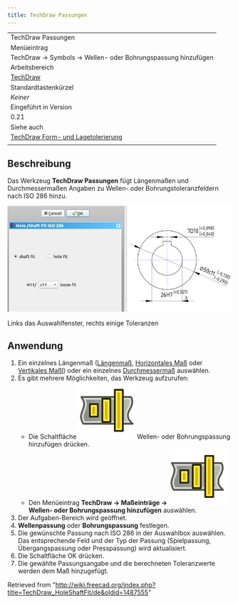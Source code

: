 ```yaml
---
title: TechDraw Passungen
---
```


|                                                                                                                                                |
| ---------------------------------------------------------------------------------------------------------------------------------------------- |
| TechDraw Passungen                                                                                                                             |
| Menüeintrag                                                                                                                                    |
| TechDraw → Symbols → Wellen- oder Bohrungspassung hinzufügen                                                                                   |
| Arbeitsbereich                                                                                                                                 |
| [TechDraw](/TechDraw_Workbench/de "TechDraw Workbench/de")                                                                                     |
| Standardtastenkürzel                                                                                                                           |
| _Keiner_                                                                                                                                       |
| Eingeführt in Version                                                                                                                          |
| 0.21                                                                                                                                           |
| Siehe auch                                                                                                                                     |
| [TechDraw Form- und Lagetolerierung](/TechDraw_Geometric_dimensioning_and_tolerancing/de "TechDraw Geometric dimensioning and tolerancing/de") |
|                                                                                                                                                |

## Beschreibung

Das Werkzeug **TechDraw Passungen** fügt Längenmaßen und Durchmessermaßen Angaben zu Wellen- oder Bohrungstoleranzfeldern nach ISO 286 hinzu.

![](/src/assets/images/TechDraw_HoleShaftFitExample.png)

Links das Auswahlfenster, rechts einige Toleranzen

## Anwendung

1. Ein einzelnes Längenmaß ([Längenmaß](/TechDraw_LengthDimension/de "TechDraw LengthDimension/de"), [Horizontales Maß](/TechDraw_HorizontalDimension/de "TechDraw HorizontalDimension/de") oder [Vertikales Maßl](/TechDraw_VerticalDimension/de "TechDraw VerticalDimension/de")) oder ein einzelnes [Durchmessermaß](/TechDraw_DiameterDimension "TechDraw DiameterDimension") auswählen.
2. Es gibt mehrere Möglichkeiten, das Werkzeug aufzurufen:
   - Die Schaltfläche ![](/src/assets/images/TechDraw_HoleShaftFit.svg) Wellen- oder Bohrungspassung hinzufügen drücken.
   - Den Menüeintrag **TechDraw → Maßeinträge → ![](/src/assets/images/TechDraw_HoleShaftFit.svg) Wellen- oder Bohrungspassung hinzufügen** auswählen.
3. Der Aufgaben-Bereich wird geöffnet.
4. **Wellenpassung** oder **Bohrungspassung** festlegen.
5. Die gewünschte Passung nach ISO 286 in der Auswahlbox auswählen. Das entsprechende Feld und der Typ der Passung (Spielpassung, Übergangspassung oder Presspassung) wird aktualisiert.
6. Die Schaltfläche OK drücken.
7. Die gewählte Passungsangabe und die berechneten Toleranzwerte werden dem Maß hinzugefügt.

Retrieved from "<http://wiki.freecad.org/index.php?title=TechDraw_HoleShaftFit/de&oldid=1487555>"
